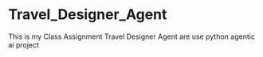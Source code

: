 # Travel_Designer_Agent
This is my Class Assignment Travel Designer Agent are use python agentic ai  project
